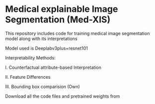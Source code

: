 # Medical explainable Image Segmentation (Med-XIS)

This repository includes code for training medical image segmentation model along with its interpretations

Model used is Deeplabv3plus+resnet101

Interpretability Methods:

I.   Counterfactual attribute-based Interpretation

II.  Feature Differences

III. Bounding box comparision (Own)

Download all the code files and pretrained weights from 





